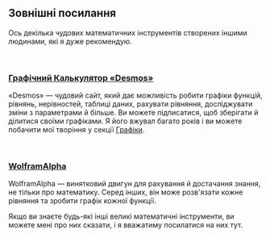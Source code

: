 ## Зовнішні посилання

Ось декілька чудових математичних інструментів створених іншими людинами, які я дуже рекомендую.

<br/>

[<MdImage img="desmos-icon.png" alt="Desmos"></MdImage>](https://desmos.com/calculator)

### [Графічний Калькулятор «Desmos»](https://desmos.com/calculator)

«Desmos» — чудовий сайт, який дає можливість робити графіки функцій, рівнянь, нерівностей, таблиці даних, рахувати рівняння, досліджувати зміни з параметрами й більше. Ви можете підписатися, щоб зберігати й ділитися своїми графіками. Я його вжувал багато років і ви можете побачити мої творіння у секції [Графіки](/graphs).

<br/>

[<MdImage img="wolframalpha-icon.png" alt="Desmos" width="256" height="125"></MdImage>](https://www.wolframalpha.com/)

### [WolframAlpha](https://www.wolframalpha.com/)

WolframAlpha — винятковий двигун для рахування й достачання знання, не тільки про математику. Серед інших, він може розв'язати кожне рівняння та зробити графік кожної функції.

Якщо ви знаєте будь-які інші великі математичні інструменти, ви можете мені про них сказати, і я вважатиму посилатися на них тут.
